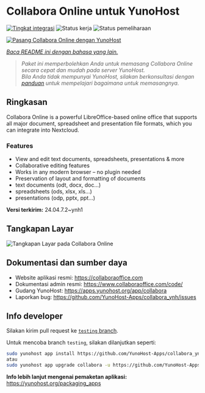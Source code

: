 <!--
N.B.: README ini dibuat secara otomatis oleh <https://github.com/YunoHost/apps/tree/master/tools/readme_generator>
Ini TIDAK boleh diedit dengan tangan.
-->

# Collabora Online untuk YunoHost

[![Tingkat integrasi](https://apps.yunohost.org/badge/integration/collabora)](https://ci-apps.yunohost.org/ci/apps/collabora/)
![Status kerja](https://apps.yunohost.org/badge/state/collabora)
![Status pemeliharaan](https://apps.yunohost.org/badge/maintained/collabora)

[![Pasang Collabora Online dengan YunoHost](https://install-app.yunohost.org/install-with-yunohost.svg)](https://install-app.yunohost.org/?app=collabora)

*[Baca README ini dengan bahasa yang lain.](./ALL_README.md)*

> *Paket ini memperbolehkan Anda untuk memasang Collabora Online secara cepat dan mudah pada server YunoHost.*  
> *Bila Anda tidak mempunyai YunoHost, silakan berkonsultasi dengan [panduan](https://yunohost.org/install) untuk mempelajari bagaimana untuk memasangnya.*

## Ringkasan

Collabora Online is a powerful LibreOffice-based online office that supports all major document, spreadsheet and presentation file formats, which you can integrate into Nextcloud.

### Features

- View and edit text documents, spreadsheets, presentations & more
- Collaborative editing features
- Works in any modern browser – no plugin needed
- Preservation of layout and formatting of documents
- text documents (odt, docx, doc…)
- spreadsheets (ods, xlsx, xls…)
- presentations (odp, pptx, ppt…)


**Versi terkirim:** 24.04.7.2~ynh1

## Tangkapan Layar

![Tangkapan Layar pada Collabora Online](./doc/screenshots/Nextcloud-writer.png)

## Dokumentasi dan sumber daya

- Website aplikasi resmi: <https://collaboraoffice.com>
- Dokumentasi admin resmi: <https://www.collaboraoffice.com/code/>
- Gudang YunoHost: <https://apps.yunohost.org/app/collabora>
- Laporkan bug: <https://github.com/YunoHost-Apps/collabora_ynh/issues>

## Info developer

Silakan kirim pull request ke [`testing` branch](https://github.com/YunoHost-Apps/collabora_ynh/tree/testing).

Untuk mencoba branch `testing`, silakan dilanjutkan seperti:

```bash
sudo yunohost app install https://github.com/YunoHost-Apps/collabora_ynh/tree/testing --debug
atau
sudo yunohost app upgrade collabora -u https://github.com/YunoHost-Apps/collabora_ynh/tree/testing --debug
```

**Info lebih lanjut mengenai pemaketan aplikasi:** <https://yunohost.org/packaging_apps>
